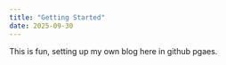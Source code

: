 ```yaml
---
title: "Getting Started"
date: 2025-09-30
---
```


This is fun, setting up my own blog here in github pgaes.
